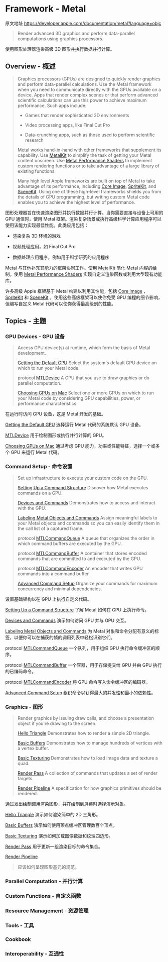 #  Framework - Metal

原文地址 https://developer.apple.com/documentation/metal?language=objc

> Render advanced 3D graphics and perform data-parallel computations using graphics processors.

使用图形处理器渲染高级 3D 图形并执行数据并行计算。

## Overview - 概述

> Graphics processors (GPUs) are designed to quickly render graphics and perform data-parallel calculations. Use the Metal framework when you need to communicate directly with the GPUs available on a device. Apps that render complex scenes or that perform advanced scientific calculations can use this power to achieve maximum performance. Such apps include:
>
> - Games that render sophisticated 3D environments
>
> - Video processing apps, like Final Cut Pro
>
> - Data-crunching apps, such as those used to perform scientific research
>
> Metal works hand-in-hand with other frameworks that supplement its capability. Use [MetalKit](https://developer.apple.com/documentation/metalkit?language=objc) to simplify the task of getting your Metal content onscreen. Use [Metal Performance Shaders](https://developer.apple.com/documentation/metalperformanceshaders?language=objc) to implement custom rendering functions or to take advantage of a large library of existing functions.
>
> Many high level Apple frameworks are built on top of Metal to take advantage of its performance, including [Core Image](https://developer.apple.com/documentation/coreimage?language=objc), [SpriteKit](https://developer.apple.com/documentation/spritekit?language=objc), and [SceneKit](https://developer.apple.com/documentation/scenekit?language=objc). Using one of these high-level frameworks shields you from the details of GPU programming, but writing custom Metal code enables you to achieve the highest level of performance.

图形处理器旨在快速渲染图形并执行数据并行计算。当你需要直接与设备上可用的 GPU 通信时，使用 Metal 框架。渲染复杂场景或执行高级科学计算应用程序可以使用该能力实现最佳性能。此类应用包括：

- 渲染复杂 3D 环境的游戏

- 视频处理应用，如 Final Cut Pro

- 数据处理应用程序，例如用于科学研究的应用程序

Metal 与其他补充其能力的框架协同工作。使用 [MetalKit](https://developer.apple.com/documentation/metalkit?language=objc) 简化 Metal 内容的绘制。使用 [Metal Performance Shaders](https://developer.apple.com/documentation/metalperformanceshaders?language=objc) 实现自定义渲染函数或利用大型现有功能库。

许多高级 Apple 框架基于 Metal 构建以利用其性能，包括 [Core Image](https://developer.apple.com/documentation/coreimage?language=objc) ，[SpriteKit](https://developer.apple.com/documentation/spritekit?language=objc) 和 [SceneKit](https://developer.apple.com/documentation/scenekit?language=objc) 。使用这些高级框架可以使你免受 GPU 编程的细节影响，但编写自定义 Metal 代码可以使你获得最高级别的性能。

## Topics - 主题

### GPU Devices - GPU 设备

> Access GPU device(s) at runtime, which form the basis of Metal development.
>
> [Getting the Default GPU](https://developer.apple.com/documentation/metal/getting_the_default_gpu)
> Select the system's default GPU device on which to run your Metal code.
>
> protocol [MTLDevice](https://developer.apple.com/documentation/metal/mtldevice)
> A GPU that you use to draw graphics or do parallel computation.
>
> [Choosing GPUs on Mac](https://developer.apple.com/documentation/metal/choosing_gpus_on_mac?language=objc)
> Select one or more GPUs on which to run your Metal code by considering GPU capabilities, power, or performance characteristics.

在运行时访问 GPU 设备，这是 Metal 开发的基础。

[Getting the Default GPU](https://github.com/looperrwang/iOSSystemLibStudy/blob/master/iOSSystemLibStudy/Metal/Documentation/Getting%20the%20Default%20GPU.md)
    选择运行 Metal 代码的系统默认 GPU 设备。

[MTLDevice](https://github.com/looperrwang/iOSSystemLibStudy/blob/master/iOSSystemLibStudy/Metal/Documentation/MTLDevice.md)
    用于绘制图形或执行并行计算的 GPU。

[Choosing GPUs on Mac](https://developer.apple.com/documentation/metal/choosing_gpus_on_mac?language=objc)
    通过考虑 GPU 能力，功率或性能特征，选择一个或多个 GPU 来运行 Metal 代码。

### Command Setup - 命令设置

> Set up infrastructure to execute your custom code on the GPU.
>
> [Setting Up a Command Structure](https://developer.apple.com/documentation/metal/setting_up_a_command_structure)
> Discover how Metal executes commands on a GPU.
>
> [Devices and Commands](https://developer.apple.com/documentation/metal/devices_and_commands)
> Demonstrates how to access and interact with the GPU.
>
> [Labeling Metal Objects and Commands](https://developer.apple.com/documentation/metal/labeling_metal_objects_and_commands)
> Assign meaningful labels to your Metal objects and commands so you can easily identify them in the call list of a captured frame.
>
> protocol [MTLCommandQueue](https://developer.apple.com/documentation/metal/mtlcommandqueue)
> A queue that organizes the order in which command buffers are executed by the GPU.
>
> protocol [MTLCommandBuffer](https://developer.apple.com/documentation/metal/mtlcommandbuffer)
> A container that stores encoded commands that are committed to and executed by the GPU.
>
> protocol [MTLCommandEncoder](https://developer.apple.com/documentation/metal/mtlcommandencoder)
> An encoder that writes GPU commands into a command buffer.
>
> [Advanced Command Setup](https://developer.apple.com/documentation/metal/advanced_command_setup)
> Organize your commands for maximum concurrency and minimal dependencies.

设置基础架构以在 GPU 上执行自定义代码。

[Setting Up a Command Structure](https://github.com/looperrwang/iOSSystemLibStudy/blob/master/iOSSystemLibStudy/Metal/Setting%20Up%20a%20Command%20Structure.md)
了解 Metal 如何在 GPU 上执行命令。

[Devices and Commands](https://github.com/looperrwang/iOSSystemLibStudy/blob/master/iOSSystemLibStudy/Metal/Devices%20and%20Commands.md)
演示如何访问 GPU 并与 GPU 交互。

[Labeling Metal Objects and Commands](https://github.com/looperrwang/iOSSystemLibStudy/blob/master/iOSSystemLibStudy/Labeling%20Metal%20Objects%20and%20Commands.md)
为 Metal 对象和命令分配有意义的标签，以便你可以在捕获的帧的调用列表中轻松识别它们。

protocol [MTLCommandQueue](https://developer.apple.com/documentation/metal/mtlcommandqueue)
一个队列，用于组织 GPU 执行命令缓冲区的顺序。

protocol [MTLCommandBuffer](https://developer.apple.com/documentation/metal/mtlcommandbuffer)
一个容器，用于存储提交给 GPU 并由 GPU 执行的已编码命令。

protocol [MTLCommandEncoder](https://developer.apple.com/documentation/metal/mtlcommandencoder)
将 GPU 命令写入命令缓冲区的编码器。

[Advanced Command Setup](https://github.com/looperrwang/iOSSystemLibStudy/blob/master/iOSSystemLibStudy/Advanced%20Command%20Setup.md)
组织命令以获得最大的并发性和最小的依赖性。

### Graphics - 图形

> Render graphics by issuing draw calls, and choose a presentation object if you're drawing to the screen.
>
> [Hello Triangle](https://developer.apple.com/documentation/metal/hello_triangle)
> Demonstrates how to render a simple 2D triangle.
>
> [Basic Buffers](https://developer.apple.com/documentation/metal/basic_buffers)
> Demonstrates how to manage hundreds of vertices with a vertex buffer.
>
> [Basic Texturing](https://developer.apple.com/documentation/metal/basic_texturing?language=objc)
> Demonstrates how to load image data and texture a quad.
>
> [Render Pass](https://developer.apple.com/documentation/metal/render_pass)
> A collection of commands that updates a set of render targets.
>
> [Render Pipeline](https://developer.apple.com/documentation/metal/render_pipeline?language=objc)
> A specification for how graphics primitives should be rendered.

通过发出绘制调用渲染图形，并在绘制到屏幕时选择演示对象。

[Hello Triangle](https://github.com/looperrwang/iOSSystemLibStudy/blob/master/iOSSystemLibStudy/Hello%20Triangle.md)
演示如何渲染简单的 2D 三角形。

[Basic Buffers](https://github.com/looperrwang/iOSSystemLibStudy/blob/master/iOSSystemLibStudy/Basic%20Buffers.md)
演示如何使用顶点缓冲区管理数百个顶点。

[Basic Texturing](https://github.com/looperrwang/iOSSystemLibStudy/blob/master/Basic%20Texturing.md)
演示如何加载图像数据和纹理四边形。

[Render Pass](https://github.com/looperrwang/iOSSystemLibStudy/blob/master/Render%20Pass.md)
用于更新一组渲染目标的命令集合。

[Render Pipeline](https://github.com/looperrwang/iOSSystemLibStudy/blob/master/Render%20Pipeline.md)
> 应该如何呈现图形基元的规范。

### Parallel Computation - 并行计算

### Custom Functions - 自定义函数

### Resource Management - 资源管理

### Tools - 工具

### Cookbook

### Interoperability - 互通性


